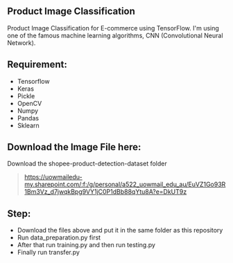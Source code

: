 ## Product Image Classification
Product Image Classification for E-commerce using TensorFlow. I'm using one of the famous machine learning algorithms, CNN (Convolutional Neural Network).

## Requirement:
- Tensorflow
- Keras
- Pickle
- OpenCV
- Numpy
- Pandas
- Sklearn

## Download the Image File here:
Download the shopee-product-detection-dataset folder<br>
>https://uowmailedu-my.sharepoint.com/:f:/g/personal/a522_uowmail_edu_au/EuVZ1Go93R1Bm3Vz_d7jwqkBpg9VY1jC0P1dBb88qYtu8A?e=DkUT9z

## Step:
- Download the files above and put it in the same folder as this repository
- Run data_preparation.py first
- After that run training.py and then run testing.py
- Finally run transfer.py

